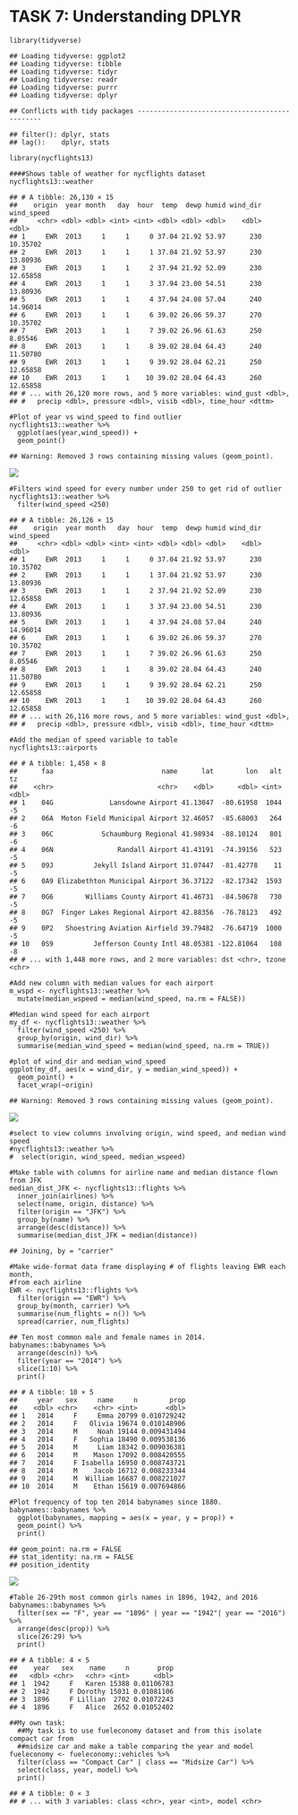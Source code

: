 TASK 7: Understanding DPLYR
===========================

    library(tidyverse)

    ## Loading tidyverse: ggplot2
    ## Loading tidyverse: tibble
    ## Loading tidyverse: tidyr
    ## Loading tidyverse: readr
    ## Loading tidyverse: purrr
    ## Loading tidyverse: dplyr

    ## Conflicts with tidy packages ----------------------------------------------

    ## filter(): dplyr, stats
    ## lag():    dplyr, stats

    library(nycflights13)

    ####Shows table of weather for nycflights dataset
    nycflights13::weather

    ## # A tibble: 26,130 × 15
    ##    origin  year month   day  hour  temp  dewp humid wind_dir wind_speed
    ##     <chr> <dbl> <dbl> <int> <int> <dbl> <dbl> <dbl>    <dbl>      <dbl>
    ## 1     EWR  2013     1     1     0 37.04 21.92 53.97      230   10.35702
    ## 2     EWR  2013     1     1     1 37.04 21.92 53.97      230   13.80936
    ## 3     EWR  2013     1     1     2 37.94 21.92 52.09      230   12.65858
    ## 4     EWR  2013     1     1     3 37.94 23.00 54.51      230   13.80936
    ## 5     EWR  2013     1     1     4 37.94 24.08 57.04      240   14.96014
    ## 6     EWR  2013     1     1     6 39.02 26.06 59.37      270   10.35702
    ## 7     EWR  2013     1     1     7 39.02 26.96 61.63      250    8.05546
    ## 8     EWR  2013     1     1     8 39.02 28.04 64.43      240   11.50780
    ## 9     EWR  2013     1     1     9 39.92 28.04 62.21      250   12.65858
    ## 10    EWR  2013     1     1    10 39.02 28.04 64.43      260   12.65858
    ## # ... with 26,120 more rows, and 5 more variables: wind_gust <dbl>,
    ## #   precip <dbl>, pressure <dbl>, visib <dbl>, time_hour <dttm>

    #Plot of year vs wind_speed to find outlier
    nycflights13::weather %>%
      ggplot(aes(year,wind_speed)) +
      geom_point()

    ## Warning: Removed 3 rows containing missing values (geom_point).

![](task7_dplyr_files/figure-markdown_strict/unnamed-chunk-1-1.png)

    #Filters wind speed for every number under 250 to get rid of outlier
    nycflights13::weather %>%
      filter(wind_speed <250)

    ## # A tibble: 26,126 × 15
    ##    origin  year month   day  hour  temp  dewp humid wind_dir wind_speed
    ##     <chr> <dbl> <dbl> <int> <int> <dbl> <dbl> <dbl>    <dbl>      <dbl>
    ## 1     EWR  2013     1     1     0 37.04 21.92 53.97      230   10.35702
    ## 2     EWR  2013     1     1     1 37.04 21.92 53.97      230   13.80936
    ## 3     EWR  2013     1     1     2 37.94 21.92 52.09      230   12.65858
    ## 4     EWR  2013     1     1     3 37.94 23.00 54.51      230   13.80936
    ## 5     EWR  2013     1     1     4 37.94 24.08 57.04      240   14.96014
    ## 6     EWR  2013     1     1     6 39.02 26.06 59.37      270   10.35702
    ## 7     EWR  2013     1     1     7 39.02 26.96 61.63      250    8.05546
    ## 8     EWR  2013     1     1     8 39.02 28.04 64.43      240   11.50780
    ## 9     EWR  2013     1     1     9 39.92 28.04 62.21      250   12.65858
    ## 10    EWR  2013     1     1    10 39.02 28.04 64.43      260   12.65858
    ## # ... with 26,116 more rows, and 5 more variables: wind_gust <dbl>,
    ## #   precip <dbl>, pressure <dbl>, visib <dbl>, time_hour <dttm>

    #Add the median of speed variable to table
    nycflights13::airports

    ## # A tibble: 1,458 × 8
    ##      faa                           name      lat        lon   alt    tz
    ##    <chr>                          <chr>    <dbl>      <dbl> <int> <dbl>
    ## 1    04G              Lansdowne Airport 41.13047  -80.61958  1044    -5
    ## 2    06A  Moton Field Municipal Airport 32.46057  -85.68003   264    -6
    ## 3    06C            Schaumburg Regional 41.98934  -88.10124   801    -6
    ## 4    06N                Randall Airport 41.43191  -74.39156   523    -5
    ## 5    09J          Jekyll Island Airport 31.07447  -81.42778    11    -5
    ## 6    0A9 Elizabethton Municipal Airport 36.37122  -82.17342  1593    -5
    ## 7    0G6        Williams County Airport 41.46731  -84.50678   730    -5
    ## 8    0G7  Finger Lakes Regional Airport 42.88356  -76.78123   492    -5
    ## 9    0P2   Shoestring Aviation Airfield 39.79482  -76.64719  1000    -5
    ## 10   0S9          Jefferson County Intl 48.05381 -122.81064   108    -8
    ## # ... with 1,448 more rows, and 2 more variables: dst <chr>, tzone <chr>

    #Add new column with median values for each airport
    m_wspd <- nycflights13::weather %>%
      mutate(median_wspeed = median(wind_speed, na.rm = FALSE))

    #Median wind speed for each airport
    my_df <- nycflights13::weather %>%
      filter(wind_speed <250) %>%
      group_by(origin, wind_dir) %>%
      summarise(median_wind_speed = median(wind_speed, na.rm = TRUE))

    #plot of wind_dir and median_wind_speed
    ggplot(my_df, aes(x = wind_dir, y = median_wind_speed)) +
      geom_point() +
      facet_wrap(~origin)

    ## Warning: Removed 3 rows containing missing values (geom_point).

![](task7_dplyr_files/figure-markdown_strict/unnamed-chunk-1-2.png)

    #select to view columns involving origin, wind speed, and median wind speed
    #nycflights13::weather %>%
    #  select(origin, wind_speed, median_wspeed)

    #Make table with columns for airline name and median distance flown from JFK
    median_dist_JFK <- nycflights13::flights %>%
      inner_join(airlines) %>%
      select(name, origin, distance) %>%
      filter(origin == "JFK") %>%
      group_by(name) %>%
      arrange(desc(distance)) %>%
      summarise(median_dist_JFK = median(distance))

    ## Joining, by = "carrier"

    #Make wide-format data frame displaying # of flights leaving EWR each month,
    #from each airline
    EWR <- nycflights13::flights %>%
      filter(origin == "EWR") %>%
      group_by(month, carrier) %>%
      summarise(num_flights = n()) %>%
      spread(carrier, num_flights)

    ## Ten most common male and female names in 2014. 
    babynames::babynames %>%
      arrange(desc(n)) %>%
      filter(year == "2014") %>%
      slice(1:10) %>%
      print()

    ## # A tibble: 10 × 5
    ##     year   sex     name     n        prop
    ##    <dbl> <chr>    <chr> <int>       <dbl>
    ## 1   2014     F     Emma 20799 0.010729242
    ## 2   2014     F   Olivia 19674 0.010148906
    ## 3   2014     M     Noah 19144 0.009431494
    ## 4   2014     F   Sophia 18490 0.009538136
    ## 5   2014     M     Liam 18342 0.009036381
    ## 6   2014     M    Mason 17092 0.008420555
    ## 7   2014     F Isabella 16950 0.008743721
    ## 8   2014     M    Jacob 16712 0.008233344
    ## 9   2014     M  William 16687 0.008221027
    ## 10  2014     M    Ethan 15619 0.007694866

    #Plot frequency of top ten 2014 babynames since 1880.
    babynames::babynames %>%
      ggplot(babynames, mapping = aes(x = year, y = prop)) +
      geom_point() %>%
      print()

    ## geom_point: na.rm = FALSE
    ## stat_identity: na.rm = FALSE
    ## position_identity

![](task7_dplyr_files/figure-markdown_strict/unnamed-chunk-1-3.png)

    #Table 26-29th most common girls names in 1896, 1942, and 2016
    babynames::babynames %>%
      filter(sex == "F", year == "1896" | year == "1942"| year == "2016") %>%
      arrange(desc(prop)) %>%
      slice(26:29) %>%
      print()

    ## # A tibble: 4 × 5
    ##    year   sex    name     n       prop
    ##   <dbl> <chr>   <chr> <int>      <dbl>
    ## 1  1942     F   Karen 15388 0.01106783
    ## 2  1942     F Dorothy 15031 0.01081106
    ## 3  1896     F Lillian  2702 0.01072243
    ## 4  1896     F   Alice  2652 0.01052402

    ##My own task:
      ##My task is to use fueleconomy dataset and from this isolate compact car from
      ##midsize car and make a table comparing the year and model
    fueleconomy <- fueleconomy::vehicles %>%
      filter(class == "Compact Car" | class == "Midsize Car") %>%
      select(class, year, model) %>%
      print()

    ## # A tibble: 0 × 3
    ## # ... with 3 variables: class <chr>, year <int>, model <chr>
